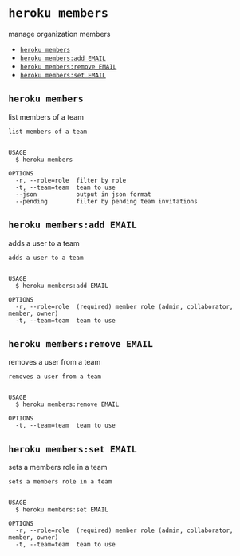 `heroku members`
================

manage organization members

* [`heroku members`](#heroku-members)
* [`heroku members:add EMAIL`](#heroku-membersadd-email)
* [`heroku members:remove EMAIL`](#heroku-membersremove-email)
* [`heroku members:set EMAIL`](#heroku-membersset-email)

## `heroku members`

list members of a team

```
list members of a team


USAGE
  $ heroku members

OPTIONS
  -r, --role=role  filter by role
  -t, --team=team  team to use
  --json           output in json format
  --pending        filter by pending team invitations
```

## `heroku members:add EMAIL`

adds a user to a team

```
adds a user to a team


USAGE
  $ heroku members:add EMAIL

OPTIONS
  -r, --role=role  (required) member role (admin, collaborator, member, owner)
  -t, --team=team  team to use
```

## `heroku members:remove EMAIL`

removes a user from a team

```
removes a user from a team


USAGE
  $ heroku members:remove EMAIL

OPTIONS
  -t, --team=team  team to use
```

## `heroku members:set EMAIL`

sets a members role in a team

```
sets a members role in a team


USAGE
  $ heroku members:set EMAIL

OPTIONS
  -r, --role=role  (required) member role (admin, collaborator, member, owner)
  -t, --team=team  team to use
```

